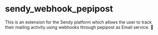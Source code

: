 # sendy_webhook_pepipost
This is an extension for the Sendy platform which allows the user to track their mailing activity using webhooks through pepipost as Email service. 📧
